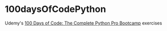 # 100daysOfCodePython
Udemy's [100 Days of Code: The Complete Python Pro Bootcamp](https://www.udemy.com/course/100-days-of-code/) exercises
